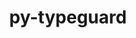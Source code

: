 ---
title: "py-typeguard"
layout: cache
categories: [package, v0.19]
meta: {"versions": ["2.12.1"], "compilers": ["gcc@=11.1.0", "oneapi@=2022.1.0"], "oss": ["ubuntu20.04"], "platforms": ["linux"], "targets": ["x86_64"], "stacks": ["e4s", "e4s-oneapi"], "num_specs": 2, "num_specs_by_stack": {"e4s": 1, "e4s-oneapi": 1}}
spec_details: [{"hash": "irjxji2lqb74b5tbyada35lqnunwwzup", "compiler": "gcc@=11.1.0", "versions": ["2.12.1"], "os": "ubuntu20.04", "platform": "linux", "target": "x86_64", "variants": ["build_system=python_pip"], "stacks": ["e4s"], "size": "-", "tarball": "https://binaries.spack.io/releases/v0.19/build_cache/linux-ubuntu20.04-x86_64/gcc-11.1.0/py-typeguard-2.12.1/linux-ubuntu20.04-x86_64-gcc-11.1.0-py-typeguard-2.12.1-irjxji2lqb74b5tbyada35lqnunwwzup.spack"}, {"hash": "7qhtoz3dz25au27q5evvsbsuvs5wwpxb", "compiler": "oneapi@=2022.1.0", "versions": ["2.12.1"], "os": "ubuntu20.04", "platform": "linux", "target": "x86_64", "variants": ["build_system=python_pip"], "stacks": ["e4s-oneapi"], "size": "-", "tarball": "https://binaries.spack.io/releases/v0.19/build_cache/linux-ubuntu20.04-x86_64/oneapi-2022.1.0/py-typeguard-2.12.1/linux-ubuntu20.04-x86_64-oneapi-2022.1.0-py-typeguard-2.12.1-7qhtoz3dz25au27q5evvsbsuvs5wwpxb.spack"}]
---